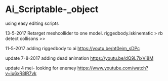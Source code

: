 # Ai_Scriptable-_object
using easy editing scripts
 
13-5-2017
Retarget meshcollider to one model. 
riggedbody.iskinematic > 
rb detect collisons >> 
 
 
 
 11-5-2017
adding riggedbody to ai 
https://youtu.be/nt0eim_sDPc
 
update 
7-8-2017
adding dead animation
https://youtu.be/dQ9L7ixVl8M

 

update
4 mei- 
looking for enemey 
https://www.youtube.com/watch?v=iu6xR8IR7vk

